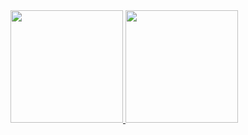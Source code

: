<div>
  <a href="https://github.com/mafiuss99">
  <img height="180em" src="https://github-readme-stats.vercel.app/api/top-langs/?username=seu-usuário-aqui&layout=compact&langs_count=7&theme=dracula"/>
  <img height="180em" src="https://github-readme-stats.vercel.app/api?username=mafiuss99&show_icons=true&theme=dracula&include_all_commits=true&count_private=true"/>
</div>
